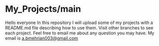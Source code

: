 # My_Projects/main

Hello everyone
In this repository I will upload some of my projects with a README.md file describing how to use them.
Visit other branches to see each project.
Feel free to email me about any question you may have.
My email is a.bmehrian003@gmail.com
